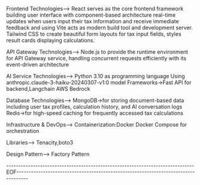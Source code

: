 Frontend Technologies-->
React serves as the core frontend framework building user interface with component-based architecture real-time updates when users input their tax information and receive immediate feedback
and using Vite acts as modern build tool and development server.
Tailwind CSS to create beautiful form layouts for tax input fields, styles result cards displaying calculations.

API Gateway Technologies-->
Node.js to provide the runtime environment for API Gateway service, handling concurrent requests efficiently with its event-driven architecture

AI Service Technologies-->
Python 3.10 as programming language
Using anthropic.claude-3-haiku-20240307-v1:0 model 
Frameworks->Fast API for backend,Langchain
AWS Bedrock

Database Technologies-->
MongoDB->for storing document-based data including user tax profiles, calculation history, and AI conversation logs
Redis->for high-speed caching for frequently accessed tax calculations

Infrastructure & DevOps-->
Containerization:Docker
Docker Compose for orchestration

Libraries-->
Tenacity,boto3


Design Pattern-->
Factory Pattern

------------------------------------------------------------------------------EOF-----------------------------------------------------------------------------------
